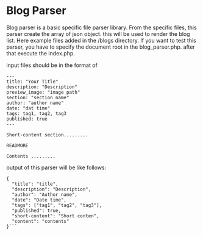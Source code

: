 # Blog Parser
Blog parser is a basic specific file parser library. From the specific files, this parser create the array of json object. this will be used to render the blog list.
Here example files added in the /blogs directory.
If you want to test this parser, you have to specify the document root in the blog_parser.php.
after that execute the index.php.

input files should be in the format of

```
---
title: "Your Title"
description: "Description"
preview_image: "image path"
section: "section name"
author: "author name"
date: "dat time"
tags: tag1, tag2, tag3
published: true
---

Short-content section.........

READMORE

Contents .........
```

output of this parser will be like follows:

```
{
  "title": "title",
  "description": "Description",
  "author": "Author name",
  "date": "Date time",
  "tags": ["tag1", "tag2", "tag3"],
  "published": true,
  "short-content": "Short conten",
  "content": "contents"
}```
